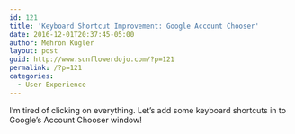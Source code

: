 ```yaml
---
id: 121
title: 'Keyboard Shortcut Improvement: Google Account Chooser'
date: 2016-12-01T20:37:45-05:00
author: Mehron Kugler
layout: post
guid: http://www.sunflowerdojo.com/?p=121
permalink: /?p=121
categories:
  - User Experience
---
```

I&#8217;m tired of clicking on everything. Let&#8217;s add some keyboard shortcuts in to Google&#8217;s Account Chooser window!

<!--more-->